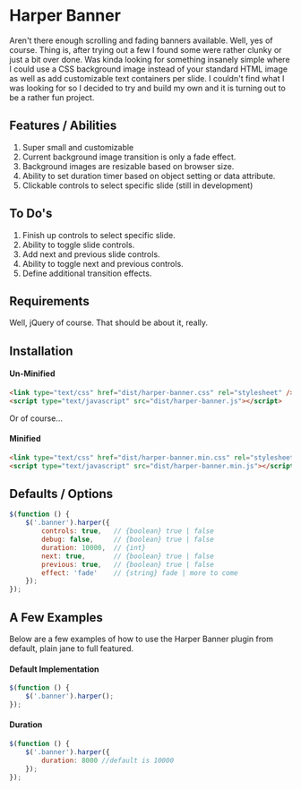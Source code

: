 # Harper Banner

Aren't there enough scrolling and fading banners available. Well, yes of course. Thing is, after trying out a few I found some were rather clunky or just a bit over done. Was kinda looking for something insanely simple where I could use a CSS background image instead of your standard HTML image as well as add customizable text containers per slide. I couldn't find what I was looking for so I decided to try and build my own and it is turning out to be a rather fun project.

## Features / Abilities

1. Super small and customizable
2. Current background image transition is only a fade effect.
3. Background images are resizable based on browser size.
4. Ability to set duration timer based on object setting or data attribute.
5. Clickable controls to select specific slide (still in development)

## To Do's

1. Finish up controls to select specific slide.
2. Ability to toggle slide controls.
3. Add next and previous slide controls.
4. Ability to toggle next and previous controls.
7. Define additional transition effects.

## Requirements

Well, jQuery of course. That should be about it, really.

## Installation

#### Un-Minified

```html
<link type="text/css" href="dist/harper-banner.css" rel="stylesheet" />
<script type="text/javascript" src="dist/harper-banner.js"></script>
```

Or of course...

#### Minified

```html
<link type="text/css" href="dist/harper-banner.min.css" rel="stylesheet" />
<script type="text/javascript" src="dist/harper-banner.min.js"></script>
```

## Defaults / Options

```javascript
$(function () {
    $('.banner').harper({
        controls: true,   // {boolean} true | false
        debug: false,     // {boolean} true | false
        duration: 10000,  // {int}
        next: true,       // {boolean} true | false
        previous: true,   // {boolean} true | false
        effect: 'fade'    // {string} fade | more to come
    });
});
```

## A Few Examples

Below are a few examples of how to use the Harper Banner plugin from default, plain jane to full featured.

#### Default Implementation

```javascript
$(function () {
    $('.banner').harper();
});
```

#### Duration

```javascript
$(function () {
    $('.banner').harper({
        duration: 8000 //default is 10000
    });
});
```
